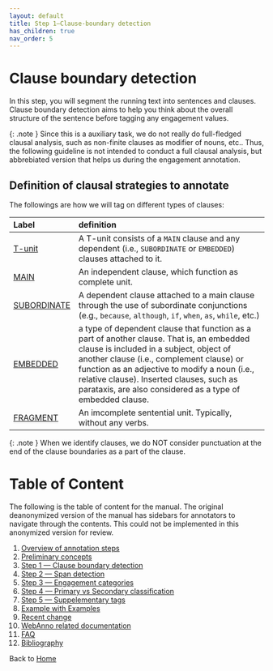 ```yaml
---
layout: default
title: Step 1–Clause-boundary detection
has_children: true
nav_order: 5
---
```


# Clause boundary detection 

In this step, you will segment the running text into sentences and clauses. 
Clause boundary detection aims to help you think about the overall structure of the sentence before tagging any engagement values.


{: .note }
Since this is a auxiliary task, we do not really do full-fledged clausal analysis, such as non-finite clauses as modifier of nouns, etc.. Thus, the following guideline is not intended to conduct a full clausal analysis, but abbrebiated version that helps us during the engagement annotation.


## Definition of clausal strategies to annotate

The followings are how we will tag on different types of clauses:

| Label                         | definition                                                                                                                                                                                                                                                                                                                                  |
| :---------------------------- | :------------------------------------------------------------------------------------------------------------------------------------------------------------------------------------------------------------------------------------------------------------------------------------------------------------------------------------------ |
| [T-unit](T-unit.md)           | A T-unit consists of a `MAIN` clause and any dependent (i.e., `SUBORDINATE` or `EMBEDDED`) clauses attached to it.                                                                                                                                                                                                                          |
| [MAIN](MAIN.md)               | An independent clause, which function as complete unit.                                                                                                                                                                                                                                                                                     |
| [SUBORDINATE](SUBORDINATE.md) | A dependent clause attached to a main clause through the use of subordinate conjunctions (e.g., `because`, `although`, `if`, `when`, `as`, `while`, etc.)                                                                                                                                                                                   |
| [EMBEDDED](EMBEDDED.md)       | a type of dependent clause that function as a part of another clause. That is, an embedded clause is included in a subject, object of another clause (i.e., complement clause) or function as an adjective to modify a noun (i.e., relative clause). Inserted clauses, such as parataxis, are also considered as a type of embedded clause. |
| [FRAGMENT](FRAGMENT.md)       | An imcomplete sentential unit. Typically, without any verbs.                                                                                                                                                                                                                                                                                |


{: .note }
When we identify clauses, we do NOT consider punctuation at the end of the clause boundaries as a part of the clause. 





# Table of Content

The following is the table of content for the manual. 
The original deanonymized version of the manual has sidebars for annotators to navigate through the contents. This could not be implemented in this anonymized version for review.

1. [Overview of annotation steps](../0_overviews.md)
2. [Preliminary concepts](../1_Basic_grammar.md)
3. [Step 1 — Clause boundary detection](../1_Clause/index.md)
4. [Step 2 — Span detection](../2_Spans/index.md)
5. [Step 3 — Engagement categories](../3_Categories/index.md)
6. [Step 4 — Primary vs Secondary classification](../Step4_primary_secondary.md)
7. [Step 5 — Suppelementary tags](../5_supplementary_tags/index.md)
8. [Example with Examples](../8_examples-in-context.md)
9. [Recent change](../x_Change_log.md)
10. [WebAnno related documentation](../WebAnno_related.md)
11. [FAQ](../y_FAQ.md)
12. [Bibliography](../z_Bibliography.md)

Back to [Home](../index.md)